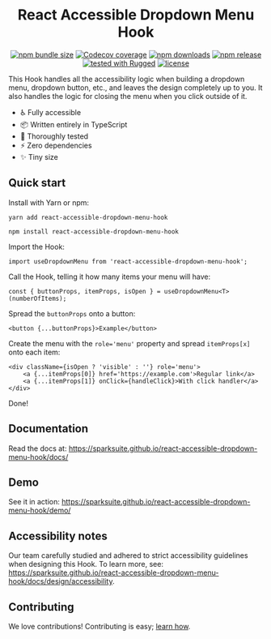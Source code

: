 # <div align="center">React Accessible Dropdown Menu Hook</div>

<p align="center">
<a href="https://www.npmjs.com/package/react-accessible-dropdown-menu-hook"><img alt="npm bundle size" src="https://img.shields.io/bundlephobia/min/react-accessible-dropdown-menu-hook"></a>
<a href="https://app.codecov.io/gh/sparksuite/react-accessible-dropdown-menu-hook/branch/master"><img alt="Codecov coverage" src="https://img.shields.io/codecov/c/github/sparksuite/react-accessible-dropdown-menu-hook"></a>
<a href="https://www.npmjs.com/package/react-accessible-dropdown-menu-hook"><img alt="npm downloads" src="https://img.shields.io/npm/dw/react-accessible-dropdown-menu-hook"></a>
<a href="https://www.npmjs.com/package/react-accessible-dropdown-menu-hook"><img alt="npm release" src="https://img.shields.io/npm/v/react-accessible-dropdown-menu-hook"></a>
<a href="https://github.com/sparksuite/rugged"><img alt="tested with Rugged" src="https://img.shields.io/badge/tested%20with-Rugged-green"></a>
<a href="https://github.com/sparksuite/react-accessible-dropdown-menu-hook/blob/master/LICENSE"><img alt="license" src="https://img.shields.io/npm/l/react-accessible-dropdown-menu-hook"></a>
</p>

This Hook handles all the accessibility logic when building a dropdown menu, dropdown button, etc., and leaves the design completely up to you. It also handles the logic for closing the menu when you click outside of it.

- ♿️ Fully accessible
- 📦 Written entirely in TypeScript
- 🔬 Thoroughly tested
- ⚡️ Zero dependencies
- ✨ Tiny size

## Quick start

Install with Yarn or npm:

```
yarn add react-accessible-dropdown-menu-hook
```

```
npm install react-accessible-dropdown-menu-hook
```

Import the Hook:

```tsx
import useDropdownMenu from 'react-accessible-dropdown-menu-hook';
```

Call the Hook, telling it how many items your menu will have:

```tsx
const { buttonProps, itemProps, isOpen } = useDropdownMenu<T>(numberOfItems);
```

Spread the `buttonProps` onto a button:

```tsx
<button {...buttonProps}>Example</button>
```

Create the menu with the `role='menu'` property and spread `itemProps[x]` onto each item:

```tsx
<div className={isOpen ? 'visible' : ''} role='menu'>
    <a {...itemProps[0]} href='https://example.com'>Regular link</a>
    <a {...itemProps[1]} onClick={handleClick}>With click handler</a>
</div>
```

Done!

## Documentation

Read the docs at: https://sparksuite.github.io/react-accessible-dropdown-menu-hook/docs/

## Demo

See it in action: https://sparksuite.github.io/react-accessible-dropdown-menu-hook/demo/

## Accessibility notes

Our team carefully studied and adhered to strict accessibility guidelines when designing this Hook. To learn more, see: https://sparksuite.github.io/react-accessible-dropdown-menu-hook/docs/design/accessibility.

## Contributing

We love contributions! Contributing is easy; [learn how](https://github.com/sparksuite/react-accessible-dropdown-menu-hook/blob/master/CONTRIBUTING.md).

